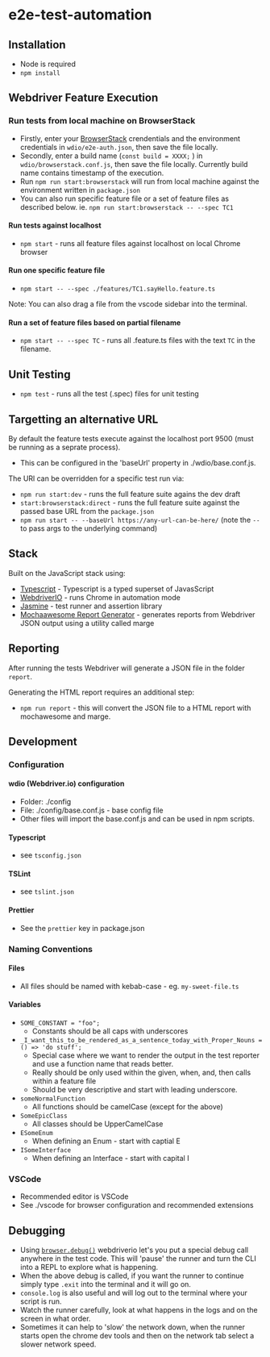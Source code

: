 # e2e-test-automation

## Installation

* Node is required
* `npm install`

## Webdriver Feature Execution

### Run tests from local machine on BrowserStack

* Firstly, enter your [BrowserStack](https://www.browserstack.com/) crendentials and the environment credentials in `wdio/e2e-auth.json`, then save the file locally.
* Secondly, enter a build name (`const build = XXXX;` ) in `wdio/browserstack.conf.js`, then save the file locally. Currently build name contains timestamp of the execution.
* Run `npm run start:browserstack` will run from local machine against the environment written in `package.json`
* You can also run specific feature file or a set of feature files as described below. ie. `npm run start:browserstack -- --spec TC1`

#### Run tests against localhost

* `npm start` - runs all feature files against localhost on local Chrome browser

#### Run one specific feature file

* `npm start -- --spec ./features/TC1.sayHello.feature.ts`

Note: You can also drag a file from the vscode sidebar into the terminal.

#### Run a set of feature files based on partial filename

* `npm start -- --spec TC` - runs all .feature.ts files with the text `TC` in the filename.

## Unit Testing

* `npm test` - runs all the test (.spec) files for unit testing

## Targetting an alternative URL

By default the feature tests execute against the localhost port 9500 (must be running as a seprate process).

* This can be configured in the 'baseUrl' property in ./wdio/base.conf.js.

The URl can be overridden for a specific test run via:

* `npm run start:dev` - runs the full feature suite agains the dev draft
* `start:browserstack:direct` - runs the full feature suite against the passed base URL from the `package.json`
* `npm run start -- --baseUrl https://any-url-can-be-here/` (note the `--` to pass args to the underlying command)

## Stack

Built on the JavaScript stack using:

* [Typescript](https://www.typescriptlang.org/) - Typescript is a typed superset of JavasScript
* [WebdriverIO](http://webdriver.io/) - runs Chrome in automation mode
* [Jasmine](https://jasmine.github.io/) - test runner and assertion library
* [Mochaawesome Report Generator](http://webdriver.io/guide/reporters/mochawesome.html) - generates reports from Webdriver JSON output using a utility called marge

## Reporting

After running the tests Webdriver will generate a JSON file in the folder `report`.

Generating the HTML report requires an additional step:

* `npm run report` - this will convert the JSON file to a HTML report with mochawesome and marge.

## Development

### Configuration

#### wdio (Webdriver.io) configuration

* Folder: ./config
* File: ./config/base.conf.js - base config file
* Other files will import the base.conf.js and can be used in npm scripts.

#### Typescript

* see `tsconfig.json`

#### TSLint

* see `tslint.json`

#### Prettier

* See the `prettier` key in package.json

### Naming Conventions

#### Files

* All files should be named with kebab-case - eg. `my-sweet-file.ts`

#### Variables

* `SOME_CONSTANT = "foo";`
  * Constants should be all caps with underscores
* `_I_want_this_to_be_rendered_as_a_sentence_today_with_Proper_Nouns = () => 'do stuff';`
  * Special case where we want to render the output in the test reporter and use a function name that reads better.
  * Really should be only used within the given, when, and, then calls within a feature file
  * Should be very descriptive and start with leading underscore.
* `someNormalFunction`
  * All functions should be camelCase (except for the above)
* `SomeEpicClass`
  * All classes should be UpperCamelCase
* `ESomeEnum`
  * When defining an Enum - start with captial E
* `ISomeInterface`
  * When defining an Interface - start with capital I

### VSCode

* Recommended editor is VSCode
* See ./vscode for browser configuration and recommended extensions


## Debugging

* Using [`browser.debug()`](https://webdriver.io/docs/api/browser/debug.html) webdriverio let's you put a special debug call anywhere in the test code. This will 'pause' the runner and turn the CLI into a REPL to explore what is happening.
* When the above debug is called, if you want the runner to continue simply type `.exit` into the terminal and it will go on.
* `console.log` is also useful and will log out to the terminal where your script is run.
* Watch the runner carefully, look at what happens in the logs and on the screen in what order.
* Sometimes it can help to 'slow' the network down, when the runner starts open the chrome dev tools and then on the network tab select a slower network speed.
